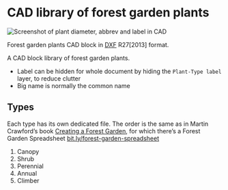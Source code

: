 # CAD library of forest garden plants

![Screenshot of plant diameter, abbrev and label in CAD](https://res.cloudinary.com/growdigital/image/upload/v1603026905/forest-garden-cad.png)

Forest garden plants CAD block in [DXF](https://en.wikipedia.org/wiki/AutoCAD_DXF) R27[2013] format.

A CAD block library of forest garden plants. 

* Label can be hidden for whole document by hiding the `Plant-Type label` layer, to reduce clutter
* Big name is normally the common name

## Types

Each type has its own dedicated file. The order is the same as in Martin Crawford’s book [Creating a Forest Garden](https://www.agroforestry.co.uk/product/creating-a-forest-garden-2/), for which there’s a Forest Garden Spreadsheet [bit.ly/forest-garden-spreadsheet](https://bit.ly/forest-garden-spreadsheet)

1. Canopy
2. Shrub
3. Perennial
4. Annual
5. Climber
